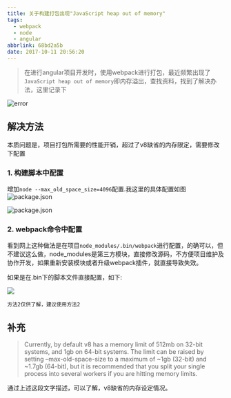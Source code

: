 ```yaml
---
title: 关于构建打包出现"JavaScript heap out of memory"
tags:
  - webpack
  - node
  - angular
abbrlink: 68bd2a5b
date: 2017-10-11 20:56:20
---
```

> 在进行angular项目开发时，使用webpack进行打包，最近频繁出现了`JavaScript heap out of memory`即内存溢出，查找资料，找到了解决办法，这里记录下

![error](http://or0g12e5e.bkt.clouddn.com/blog/2017-10-12-044030.jpg)

## 解决方法
本质问题是，项目打包所需要的性能开销，超过了v8缺省的内存限定，需要修改下配置

### 1. 构建脚本中配置
增加`node --max_old_space_size=4096`配置.我这里的具体配置如图
![package.json](http://or0g12e5e.bkt.clouddn.com/blog/2017-10-11-151309.jpg)

![package.json](http://or0g12e5e.bkt.clouddn.com/blog/2017-10-11-151334.jpg)

### 2. webpack命令中配置
看到网上这种做法是在项目`node_modules/.bin/webpack`进行配置，的确可以，但不建议这么做，node_modules是第三方模块，直接修改源码，不方便项目维护及协作开发，如果重新安装模块或者升级webpack插件，就直接导致失效。

如果是在.bin下的脚本文件直接配置，如下:

![](http://or0g12e5e.bkt.clouddn.com/blog/2017-10-11-151428.jpg)

`方法2仅供了解，建议使用方法2`

## 补充

> Currently, by default v8 has a memory limit of 512mb on 32-bit systems, and 1gb on 64-bit systems. The limit can be raised by setting –max-old-space-size to a maximum of ~1gb (32-bit) and ~1.7gb (64-bit), but it is recommended that you split your single process into several workers if you are hitting memory limits. 

通过上述这段文字描述，可以了解，v8缺省的内存设定情况。
